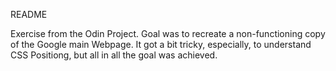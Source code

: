 README

Exercise from the Odin Project. Goal was to recreate a non-functioning copy of the Google main Webpage.
It got a bit tricky, especially, to understand CSS Positiong, but all in all the goal was achieved.
